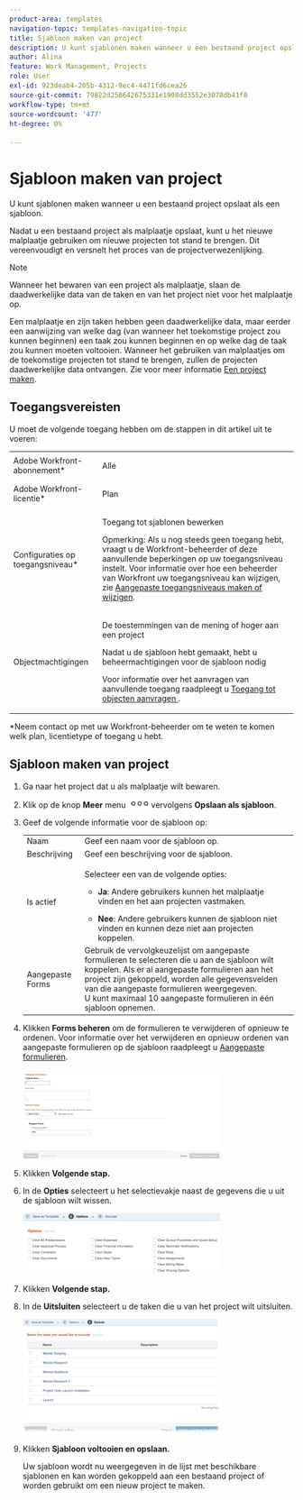 ```yaml
---
product-area: templates
navigation-topic: templates-navigation-topic
title: Sjabloon maken van project
description: U kunt sjablonen maken wanneer u een bestaand project opslaat als een sjabloon.
author: Alina
feature: Work Management, Projects
role: User
exl-id: 923deab4-205b-4312-9ec4-4471fd6cea26
source-git-commit: 79822d258642675331e1998dd3552e3078db41f8
workflow-type: tm+mt
source-wordcount: '477'
ht-degree: 0%

---
```


# Sjabloon maken van project

<!--
<p data-mc-conditions="QuicksilverOrClassic.Draft mode">(Note: Keep this article in the Creating and Managing Templates area with the detailed information that this contains. Since this is an article about creating TEMPLATES, this needs to be detailed under Templates; there is a similar article with almost the same title in Managing projects that points to this one - since this functionality is in the UI under Projects, this article must have a presence in that areas as well. Keep both, but make this one the only editable one (iterative))</p>
-->

U kunt sjablonen maken wanneer u een bestaand project opslaat als een sjabloon.

Nadat u een bestaand project als malplaatje opslaat, kunt u het nieuwe malplaatje gebruiken om nieuwe projecten tot stand te brengen. Dit vereenvoudigt en versnelt het proces van de projectverwezenlijking.

>[!NOTE]
>
>Wanneer het bewaren van een project als malplaatje, slaan de daadwerkelijke data van de taken en van het project niet voor het malplaatje op.
>
>Een malplaatje en zijn taken hebben geen daadwerkelijke data, maar eerder een aanwijzing van welke dag (van wanneer het toekomstige project zou kunnen beginnen) een taak zou kunnen beginnen en op welke dag de taak zou kunnen moeten voltooien. Wanneer het gebruiken van malplaatjes om de toekomstige projecten tot stand te brengen, zullen de projecten daadwerkelijke data ontvangen. Zie voor meer informatie [Een project maken](../create-projects/create-project.md).

## Toegangsvereisten

U moet de volgende toegang hebben om de stappen in dit artikel uit te voeren:

<table style="table-layout:auto"> 
 <col> 
 <col> 
 <tbody> 
  <tr> 
   <td role="rowheader">Adobe Workfront-abonnement*</td> 
   <td> <p>Alle </p> </td> 
  </tr> 
  <tr> 
   <td role="rowheader">Adobe Workfront-licentie*</td> 
   <td> <p>Plan </p> </td> 
  </tr> 
  <tr> 
   <td role="rowheader">Configuraties op toegangsniveau*</td> 
   <td> <p>Toegang tot sjablonen bewerken</p> <p>Opmerking: Als u nog steeds geen toegang hebt, vraagt u de Workfront-beheerder of deze aanvullende beperkingen op uw toegangsniveau instelt. Voor informatie over hoe een beheerder van Workfront uw toegangsniveau kan wijzigen, zie <a href="../../../administration-and-setup/add-users/configure-and-grant-access/create-modify-access-levels.md" class="MCXref xref">Aangepaste toegangsniveaus maken of wijzigen</a>.</p> </td> 
  </tr> 
  <tr> 
   <td role="rowheader">Objectmachtigingen</td> 
   <td> <p>De toestemmingen van de mening of hoger aan een project </p> <p>Nadat u de sjabloon hebt gemaakt, hebt u beheermachtigingen voor de sjabloon nodig</p> <p>Voor informatie over het aanvragen van aanvullende toegang raadpleegt u <a href="../../../workfront-basics/grant-and-request-access-to-objects/request-access.md" class="MCXref xref">Toegang tot objecten aanvragen </a>.</p> </td> 
  </tr> 
 </tbody> 
</table>

&#42;Neem contact op met uw Workfront-beheerder om te weten te komen welk plan, licentietype of toegang u hebt.

## Sjabloon maken van project

1. Ga naar het project dat u als malplaatje wilt bewaren.
1. Klik op de knop **Meer** menu ![](assets/qs-more-icon-on-an-object.png)vervolgens **Opslaan als sjabloon**.
1. Geef de volgende informatie voor de sjabloon op:

   <table style="table-layout:auto"> 
    <col> 
    <col> 
    <tbody> 
     <tr> 
      <td role="rowheader">Naam</td> 
      <td>Geef een naam voor de sjabloon op.</td> 
     </tr> 
     <tr> 
      <td role="rowheader">Beschrijving</td> 
      <td>Geef een beschrijving voor de sjabloon.</td> 
     </tr> 
     <tr> 
      <td role="rowheader">Is actief</td> 
      <td> <p>Selecteer een van de volgende opties:</p> 
       <ul> 
        <li> <p><strong>Ja</strong>: Andere gebruikers kunnen het malplaatje vinden en het aan projecten vastmaken.</p> </li> 
        <li><strong>Nee</strong>: Andere gebruikers kunnen de sjabloon niet vinden en kunnen deze niet aan projecten koppelen.</li> 
       </ul> </td> 
     </tr> 
     <tr> 
      <td role="rowheader">Aangepaste Forms</td> 
      <td>Gebruik de vervolgkeuzelijst om aangepaste formulieren te selecteren die u aan de sjabloon wilt koppelen. Als er al aangepaste formulieren aan het project zijn gekoppeld, worden alle gegevensvelden van die aangepaste formulieren weergegeven.<br>U kunt maximaal 10 aangepaste formulieren in één sjabloon opnemen.</td> 
     </tr> 
    </tbody> 
   </table>

1. Klikken **Forms beheren** om de formulieren te verwijderen of opnieuw te ordenen. Voor informatie over het verwijderen en opnieuw ordenen van aangepaste formulieren op de sjabloon raadpleegt u [Aangepaste formulieren](../../../administration-and-setup/customize-workfront/create-manage-custom-forms/create-and-manage-custom-forms.md).

   ![](assets/save-as-template-first-step-350x159.png)

1. Klikken **Volgende stap.**
1. In de **Opties** selecteert u het selectievakje naast de gegevens die u uit de sjabloon wilt wissen.

   ![](assets/save-as-template-options-step-350x109.png)

1. Klikken **Volgende stap.**
1. In de **Uitsluiten** selecteert u de taken die u van het project wilt uitsluiten.

   ![](assets/save-as-template-exclude-350x205.png)

1. Klikken **Sjabloon voltooien en opslaan.**

   Uw sjabloon wordt nu weergegeven in de lijst met beschikbare sjablonen en kan worden gekoppeld aan een bestaand project of worden gebruikt om een nieuw project te maken.

 
